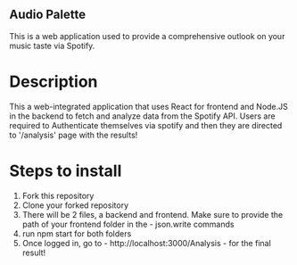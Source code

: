 ## Audio Palette
This is a web application used to provide a comprehensive outlook on your music taste via Spotify. 

# Description
This a web-integrated application that uses React for frontend and Node.JS in the backend to fetch and analyze data from the Spotify API. Users are required to Authenticate themselves via spotify and then they are directed to '/analysis' page with the results!

# Steps to install
1. Fork this repository
2. Clone your forked repository
3. There will be 2 files, a backend and frontend. Make sure to provide the path of your frontend folder in the - json.write commands
4. run npm start for both folders
5. Once logged in, go to - http://localhost:3000/Analysis - for the final result!
